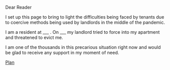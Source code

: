 
Dear Reader

I set up this page to bring to light the difficulties being faced by tenants due to coercive methods being used by landlords in the middle of the pandemic.  

I am a resident at ___ . On ___ my landlord tried to force into my apartment and threatened to evict me.  

I am one of the thousands in this precarious situation right now and would be glad to receive any support in my moment of need.  


[Plan](/plan)  
